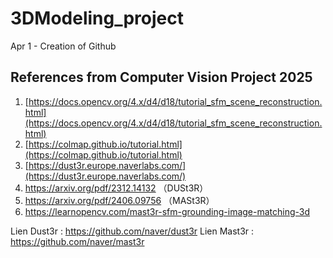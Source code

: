 # 3DModeling_project

Apr 1 - Creation of Github

## References from Computer Vision Project 2025

1. [https://docs.opencv.org/4.x/d4/d18/tutorial_sfm_scene_reconstruction.html](https://docs.opencv.org/4.x/d4/d18/tutorial_sfm_scene_reconstruction.html)
2. [https://colmap.github.io/tutorial.html](https://colmap.github.io/tutorial.html)
3. [https://dust3r.europe.naverlabs.com/](https://dust3r.europe.naverlabs.com/)
4. https://arxiv.org/pdf/2312.14132 （DUSt3R）
5. https://arxiv.org/pdf/2406.09756 （MASt3R）
6. https://learnopencv.com/mast3r-sfm-grounding-image-matching-3d

Lien Dust3r : https://github.com/naver/dust3r
Lien Mast3r : https://github.com/naver/mast3r
